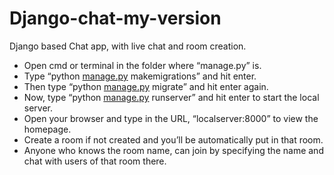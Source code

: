 # Django-chat-my-version
Django based Chat app, with live chat and room creation.
- Open cmd or terminal in the folder where “manage.py” is.
- Type “python [manage.py](http://manage.py) makemigrations” and hit enter.
- Then type “python [manage.py](http://manage.py) migrate” and hit enter again.
- Now, type “python [manage.py](http://manage.py) runserver” and hit enter to start the local server.
- Open your browser and type in the URL, “localserver:8000” to view the homepage.
- Create a room if not created and you’ll be automatically put in that room.
- Anyone who knows the room name, can join by specifying the name and chat with users of that room there.
